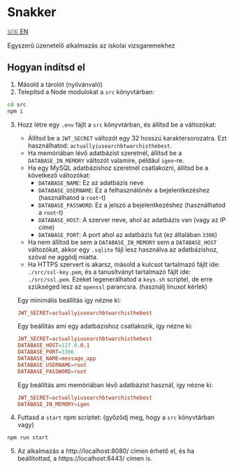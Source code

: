 # Snakker

[🇺🇸 EN](README.md)

Egyszerű üzenetelő alkalmazás az iskolai vizsgaremekhez

## Hogyan indítsd el

1. Másold a tárolót (nyilvánvaló)
2. Telepítsd a Node modulokat a `src` könyvtárban:
```sh
cd src
npm i
```
3. Hozz létre egy `.env` fájlt a `src` könyvtárban, és állítsd be a változókat:
    - Állítsd be a `JWT_SECRET` változót egy 32 hosszú karaktersorozatra. Ezt használhatod: `actuallyiusearchbtwarchisthebest`.
    - Ha memóriában lévő adatbázist szeretnél, állítsd be a `DATABASE_IN_MEMORY` változót valamire, például `igen`-re.
    - Ha egy MySQL adatbázishoz szeretnél csatlakozni, állítsd be a következő változókat:
        - `DATABASE_NAME`: Ez az adatbázis neve
        - `DATABASE_USERNAME`: Ez a felhasználónév a bejelentkezéshez (használhatod a `root`-t)
        - `DATABASE_PASSWORD`: Ez a jelszó a bejelentkezéshez (használhatod a `root`-t)
        - `DATABASE_HOST`: A szerver neve, ahol az adatbázis van (vagy az IP címe)
        - `DATABASE_PORT`: A port ahol az adatbázis fut (ez általában `3306`)
    - Ha nem állítod be sem a `DATABASE_IN_MEMORY` sem a `DATABASE_HOST` változókat, akkor egy `.sqlite` fájl lesz használva az adatbázishoz, szóval ne aggódj miatta.
    - Ha HTTPS szervert is akarsz, másold a kulcsot tartalmazó fájlt ide: `./src/ssl-key.pem`, és a tanusítványt tartalmazó fájlt ide: `./src/ssl.pem`. Ezeket legenerálhatod a `keys.sh` scriptel, de erre szükséged lesz az `openssl` parancsra. (használj linuxot kérlek)

    Egy minimális beállítás így nézne ki:
    ```conf
    JWT_SECRET=actuallyiusearchbtwarchisthebest
    ```

    Egy beállítás ami egy adatbázishoz csatlakozik, így nézne ki:
    ```conf
    JWT_SECRET=actuallyiusearchbtwarchisthebest
    DATABASE_HOST=127.0.0.1
    DATABASE_PORT=3306
    DATABASE_NAME=message_app
    DATABASE_USERNAME=root
    DATABASE_PASSWORD=root
    ```

    Egy beállítás ami memóriában lévő adatbázist használ, így nézne ki:
    ```conf
    JWT_SECRET=actuallyiusearchbtwarchisthebest
    DATABASE_IN_MEMORY=igen
    ```

4. Futtasd a `start` npm scriptet: (győződj meg, hogy a `src` könyvtárban vagy)
```sh
npm run start
```
5. Az alkalmazás a http://localhost:8080/ címen érhető el, és ha beállítottad, a https://localhost:8443/ címen is.
